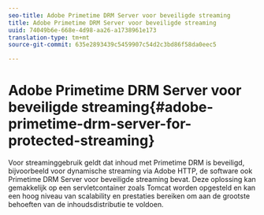```yaml
---
seo-title: Adobe Primetime DRM Server voor beveiligde streaming
title: Adobe Primetime DRM Server voor beveiligde streaming
uuid: 74049b6e-668e-4d98-aa26-a1738961e173
translation-type: tm+mt
source-git-commit: 635e2893439c5459907c54d2c3bd86f58da0eec5

---
```



# Adobe Primetime DRM Server voor beveiligde streaming{#adobe-primetime-drm-server-for-protected-streaming}

Voor streaminggebruik geldt dat inhoud met Primetime DRM is beveiligd, bijvoorbeeld voor dynamische streaming via Adobe HTTP, de software ook Primetime DRM Server voor beveiligde streaming bevat. Deze oplossing kan gemakkelijk op een servletcontainer zoals Tomcat worden opgesteld en kan een hoog niveau van scalability en prestaties bereiken om aan de grootste behoeften van de inhoudsdistributie te voldoen.